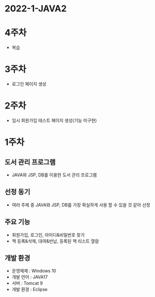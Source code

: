 2022-1-JAVA2
============
4주차
=====
* 복습

3주차
=====
* 로그인 페이지 생성

2주차
=====
* 임시 회원가입 테스트 페이지 생성(기능 미구현)

1주차
=====
도서 관리 프로그램
------------------
* JAVA와 JSP, DB를 이용한 도서 관리 프로그램

선정 동기
---------
* 여러 주제 중 JAVA와 JSP, DB를 가장 확실하게 사용 할 수 있을 것 같아 선정

주요 기능
---------
* 회원가입, 로그인, 아이디&비밀번호 찾기
* 책 등록&삭제, 대여&반납, 등록된 책 리스트 열람

개발 환경
---------
* 운영체제 : Windows 10
* 개발 언어 : JAVA17
* 서버 : Tomcat 9
* 개발 환경 : Eclipse
